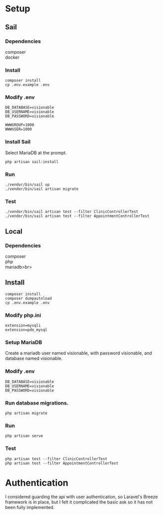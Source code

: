 # Setup

## Sail

### Dependencies

composer<br>
docker<br>

### Install

```
composer install
cp .env.example .env
```

### Modify .env

```
DB_DATABASE=visionable
DB_USERNAME=visionable
DB_PASSWORD=visionable

WWWGROUP=1000
WWWUSER=1000
```

### Install Sail

Select MariaDB at the prompt.

```
php artisan sail:install
```

### Run

```
./vendor/bin/sail up
./vendor/bin/sail artisan migrate
```

### Test

```
./vendor/bin/sail artisan test --filter ClinicControllerTest
./vendor/bin/sail artisan test --filter AppointmentControllerTest
```

## Local

### Dependencies

composer<br>
php<br>
mariadb>br>

## Install

```
composer install
composer dumpautoload
cp .env.example .env
```

### Modify php.ini

```
extension=mysqli
extension=pdo_mysql
```

### Setup MariaDB

Create a mariadb user named visionable, with password visionable, and database named visionable.

### Modify .env

```
DB_DATABASE=visionable
DB_USERNAME=visionable
DB_PASSWORD=visionable
```

### Run database migrations.

```
php artisan migrate
```

### Run

```
php artisan serve
```

### Test

```
php artisan test --filter ClinicControllerTest
php artisan test --filter AppointmentControllerTest
```

# Authentication

I considered guarding the api with user authentication, so Laravel's Breeze framework is in place, but I felt it complicated the basic ask so it has not been fully implemented.
